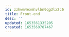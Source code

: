```yaml
---
id: zzhwm4exmhvlbn0qg3lx2c6
title: Front-end
desc: ''
updated: 1653561335205
created: 1653560787467
---
```


